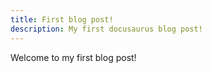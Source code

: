 ```yaml
---
title: First blog post!
description: My first docusaurus blog post!
---
```


Welcome to my first blog post!